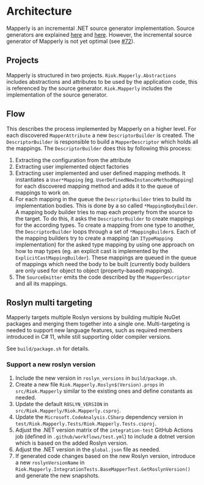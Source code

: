 # Architecture

Mapperly is an incremental .NET source generator implementation.
Source generators are explained [here](https://github.com/dotnet/roslyn/blob/main/docs/features/source-generators.cookbook.md)
and [here](https://github.com/dotnet/roslyn/blob/main/docs/features/incremental-generators.md).
However, the incremental source generator of Mapperly is not yet optimal (see [#72](https://github.com/riok/mapperly/issues/72)).

## Projects

Mapperly is structured in two projects.
`Riok.Mapperly.Abstractions` includes abstractions and attributes to be used by the application code,
this is referenced by the source generator.
`Riok.Mapperly` includes the implementation of the source generator.

## Flow

This describes the process implemented by Mapperly on a higher level.
For each discovered `MapperAttribute` a new `DescriptorBuilder` is created.
The `DescriptorBuilder` is responsible to build a `MapperDescriptor` which holds all the mappings.
The `DescriptorBuilder` does this by following this process:

1. Extracting the configuration from the attribute
2. Extracting user implemented object factories
3. Extracting user implemented and user defined mapping methods.
   It instantiates a `User*Mapping` (eg. `UserDefinedNewInstanceMethodMapping`) for each discovered mapping method and adds it to the queue of mappings to work on.
4. For each mapping in the queue the `DescriptorBuilder` tries to build its implementation bodies.
   This is done by a so called `*MappingBodyBuilder`.
   A mapping body builder tries to map each property from the source to the target.
   To do this, it asks the `DescriptorBuilder` to create mappings for the according types.
   To create a mapping from one type to another, the `DescriptorBuilder` loops through a set of `*MappingBuilder`s.
   Each of the mapping builders try to create a mapping (an `ITypeMapping` implementation) for the asked type mapping by using
   one approach on how to map types (eg. an explicit cast is implemented by the `ExplicitCastMappingBuilder`).
   These mappings are queued in the queue of mappings which need the body to be built (currently body builders are only used for object to object (property-based) mappings).
5. The `SourceEmitter` emits the code described by the `MapperDescriptor` and all its mappings.

## Roslyn multi targeting

Mapperly targets multiple Roslyn versions by building multiple NuGet packages
and merging them together into a single one.
Multi-targeting is needed to support new language features,
such as required members introduced in C# 11,
while still supporting older compiler versions.

See `build/package.sh` for details.

### Support a new roslyn version

1. Include the new version in `roslyn_versions` in `build/package.sh`.
2. Create a new file `Riok.Mapperly.Roslyn$(Version).props` in `src/Riok.Mapperly` similar to the existing ones
   and define constants as needed.
3. Update the default `ROSLYN_VERSION` in `src/Riok.Mapperly/Riok.Mapperly.csproj`.
4. Update the `Microsoft.CodeAnalysis.CSharp` dependency version in `test/Riok.Mapperly.Tests/Riok.Mapperly.Tests.csproj`.
5. Adjust the .NET version matrix of the `integration-test` GitHub Actions job (defined in `.github/workflows/test.yml`)
   to include a dotnet version which is based on the added Roslyn version.
6. Adjust the .NET version in the `global.json` file as needed.
7. If generated code changes based on the new Roslyn version,
   introduce a new `roslynVersionName` in `Riok.Mapperly.IntegrationTests.BaseMapperTest.GetRoslynVersion()` and generate the new snapshots.
